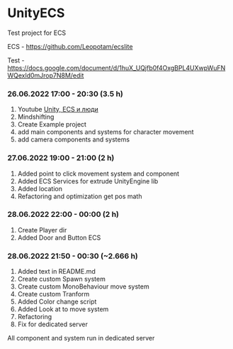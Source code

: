 # UnityECS
Test project for ECS

ECS - https://github.com/Leopotam/ecslite

Test - https://docs.google.com/document/d/1huX_UQjfb0f4OxgBPL4UXwpWuFNWQexld0mJrop7N8M/edit


### 26.06.2022 17:00 - 20:30 (3.5 h)

1. Youtube [Unity, ECS и люди](https://www.youtube.com/watch?v=4sDnBChfV0o)
2. Mindshifting
3. Create Example project
4. add main components and systems for character movement
5. add camera components and systems


### 27.06.2022 19:00 - 21:00 (2 h)

1. Added point to click movement system and component
2. Added ECS Services for extrude UnityEngine lib
3. Added location 
4. Refactoring and optimization get pos math

### 28.06.2022 22:00 - 00:00 (2 h)

1. Create Player dir
2. Added Door and Button ECS

### 28.06.2022 21:50 - 00:30 (~2.666 h)

1. Added text in README.md
2. Create custom Spawn system
3. Create custom MonoBehaviour move system
4. Create custom Tranform 
5. Added Color change script
6. Added Look at to move system
7. Refactoring
8. Fix for dedicated server


All component and system run in dedicated server
